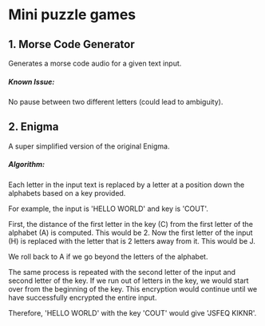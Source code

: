 # Mini puzzle games

## 1. Morse Code Generator

Generates a morse code audio for a given text input.

##### Known Issue:
No pause between two different letters (could lead to ambiguity).

## 2. Enigma

A super simplified version of the original Enigma.

##### Algorithm:

Each letter in the input text is replaced by a letter at a position down the alphabets based on a key provided.

For example, the input is 'HELLO WORLD' and key is 'COUT'.

First, the distance of the first letter in the key (C) from the first letter of the alphabet (A) is computed. This would be 2.
Now the first letter of the input (H) is replaced with the letter that is 2 letters away from it. This would be J.

We roll back to A if we go beyond the letters of the alphabet.

The same process is repeated with the second letter of the input and second letter of the key. If we run out of letters in the key, we would start over from the beginning of the key.
This encryption would continue until we have successfully encrypted the entire input.

Therefore, 'HELLO WORLD' with the key 'COUT' would give 'JSFEQ KIKNR'.
